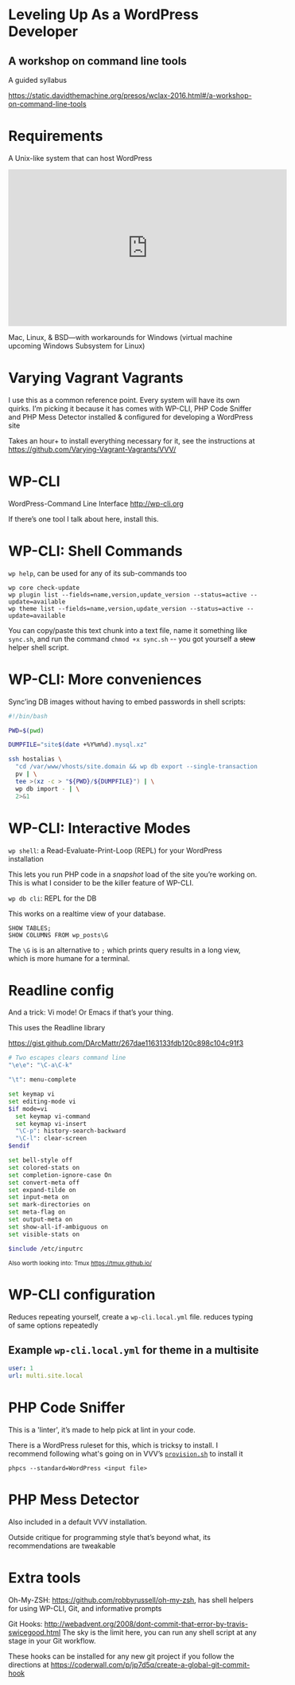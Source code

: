 # Leveling Up As a WordPress Developer

## A workshop on command line tools

A guided syllabus

<https://static.davidthemachine.org/presos/wclax-2016.html#/a-workshop-on-command-line-tools>

# Requirements

A Unix-like system that can host WordPress

<iframe width="560" height="315" src="https://www.youtube.com/embed/SpLRTAGa6bU" frameborder="0" allowfullscreen></iframe>

Mac, Linux, & BSD&mdash;with workarounds for Windows (virtual machine upcoming
Windows Subsystem for Linux)

# Varying Vagrant Vagrants

I use this as a common reference point. Every system will have its own quirks.
I&rsquo;m picking it because it has comes with WP-CLI, PHP Code Sniffer and PHP
Mess Detector installed & configured for developing a WordPress site

Takes an hour+ to install everything necessary for it, see the instructions at
<https://github.com/Varying-Vagrant-Vagrants/VVV/>

# WP-CLI

WordPress-Command Line Interface <http://wp-cli.org>

If there&rsquo;s one tool I talk about here, install this.

# WP-CLI: Shell Commands

`wp help`, can be used for any of its sub-commands too

    wp core check-update
    wp plugin list --fields=name,version,update_version --status=active --update=available
    wp theme list --fields=name,version,update_version --status=active --update=available

You can copy/paste this text chunk into a text file, name it something like
`sync.sh`, and run the command `chmod +x sync.sh` -- you got yourself
a <strike>stew</strike> helper shell script.

# WP-CLI: More conveniences

Sync&rsquo;ing DB images without having to embed passwords in shell scripts:

~~~bash
#!/bin/bash

PWD=$(pwd)

DUMPFILE="site$(date +%Y%m%d).mysql.xz"

ssh hostalias \
  "cd /var/www/vhosts/site.domain && wp db export --single-transaction -" | \
  pv | \
  tee >(xz -c > "${PWD}/${DUMPFILE}") | \
  wp db import - | \
  2>&1
~~~

# WP-CLI: Interactive Modes

`wp shell`: a Read-Evaluate-Print-Loop (REPL) for your WordPress installation

This lets you run PHP code in a *snapshot* load of the site you&rsquo;re working
on. This is what I consider to be the killer feature of WP-CLI.

`wp db cli`: REPL for the DB

This works on a realtime view of your database.

~~~
SHOW TABLES;
SHOW COLUMNS FROM wp_posts\G
~~~

The `\G` is is an alternative to `;` which prints query results in a long view,
which is more humane for a terminal.

# Readline config

And a trick: Vi mode! Or Emacs if that&rsquo;s your thing.

This uses the Readline library

<https://gist.github.com/DArcMattr/267dae1163133fdb120c898c104c91f3>

~~~sh
# Two escapes clears command line
"\e\e": "\C-a\C-k"

"\t": menu-complete

set keymap vi
set editing-mode vi
$if mode=vi
  set keymap vi-command
  set keymap vi-insert
  "\C-p": history-search-backward
  "\C-l": clear-screen
$endif

set bell-style off
set colored-stats on
set completion-ignore-case On
set convert-meta off
set expand-tilde on
set input-meta on
set mark-directories on
set meta-flag on
set output-meta on
set show-all-if-ambiguous on
set visible-stats on

$include /etc/inputrc
~~~

<small>Also worth looking into: Tmux <https://tmux.github.io/></small>

# WP-CLI configuration

Reduces repeating yourself, create a `wp-cli.local.yml` file. reduces typing of
same options repeatedly

## Example `wp-cli.local.yml` for theme in a multisite

~~~YAML
user: 1
url: multi.site.local
~~~

# PHP Code Sniffer

This is a 'linter', it&rsquo;s made to help pick at lint in your code.

There is a WordPress ruleset for this, which is tricksy to install. I recommend
following what's going on in VVV&rsquo;s [`provision.sh`](https://raw.githubusercontent.com/Varying-Vagrant-Vagrants/VVV/develop/provision/provision.sh) to install it

`phpcs --standard=WordPress <input file>`

# PHP Mess Detector

Also included in a default VVV installation.

Outside critique for programming style that&rsquo;s beyond what, its
recommendations are tweakable

# Extra tools

Oh-My-ZSH: <https://github.com/robbyrussell/oh-my-zsh>, has shell helpers for
using WP-CLI, Git, and informative prompts

Git Hooks: <http://webadvent.org/2008/dont-commit-that-error-by-travis-swicegood.html>
The sky is the limit here, you can run any shell script at any stage in your Git
workflow.

These hooks can be installed for any new git project if you follow the
directions at <https://coderwall.com/p/jp7d5q/create-a-global-git-commit-hook>
